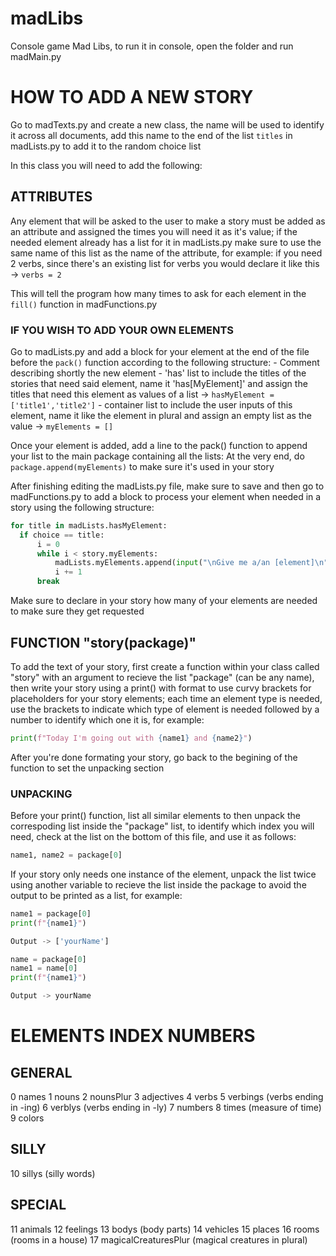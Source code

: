# madLibs
Console game Mad Libs, to run it in console, open the folder and run madMain.py

# HOW TO ADD A NEW STORY

Go to madTexts.py and create a new class, the name will be used to identify it across all documents, add this name to the end of
the list `titles` in madLists.py to add it to the random choice list

In this class you will need to add the following:

## ATTRIBUTES
  Any element that will be asked to the user to make a story must be added as an attribute and assigned the times you will need
  it as it's value; if the needed element already has a list for it in madLists.py make sure to use the same name of this list
  as the name of the attribute, for example:
      if you need 2 verbs, since there's an existing list for verbs you would declare it like this -> `verbs = 2`

  This will tell the program how many times to ask for each element in the `fill()` function in madFunctions.py
  
### IF YOU WISH TO ADD YOUR OWN ELEMENTS
  Go to madLists.py and add a block for your element at the end of the file before the `pack()` function according to the following
  structure:
      - Comment describing shortly the new element
      - 'has' list to include the titles of the stories that need said element, name it 'has[MyElement]' and assign the titles that
      need this element as values of a list -> `hasMyElement = ['title1','title2']`
      - container list to include the user inputs of this element, name it like the element in plural and assign an empty list as
      the value -> `myElements = []`

  Once your element is added, add a line to the pack() function to append your list to the main package containing all the lists:
  At the very end, do `package.append(myElements)` to make sure it's used in your story

  After finishing editing the madLists.py file, make sure to save and then go to madFunctions.py to add a block to process your element
  when needed in a story using the following structure:

```python
for title in madLists.hasMyElement:
  if choice == title:
      i = 0
      while i < story.myElements:
          madLists.myElements.append(input("\nGive me a/an [element]\n"))
          i += 1
      break
```
            
  Make sure to declare in your story how many of your elements are needed to make sure they get requested
  
## FUNCTION "story(package)"
  To add the text of your story, first create a function within your class called "story" with an argument to recieve the list
  "package" (can be any name), then write your story using a print() with format to use curvy brackets for placeholders for your story
  elements; each time an element type is needed, use the brackets to indicate which type of element is needed followed by a number
  to identify which one it is, for example:

  ```python
print(f"Today I'm going out with {name1} and {name2}")
 ```

  After you're done formating your story, go back to the begining of the function to set the unpacking section

### UNPACKING
  Before your print() function, list all similar elements to then unpack the correspoding list inside the "package" list, to identify
  which index you will need, check at the list on the bottom of this file, and use it as follows:

   ```python
name1, name2 = package[0]
   ```

  If your story only needs one instance of the element, unpack the list twice using another variable to recieve the list inside the package
  to avoid the output to be printed as a list, for example:

```python
name1 = package[0]
print(f"{name1}")

Output -> ['yourName']
```

```python
name = package[0]
name1 = name[0]
print(f"{name1}")

Output -> yourName
```
            
# ELEMENTS INDEX NUMBERS
## GENERAL
0   names
1   nouns
2   nounsPlur
3   adjectives
4   verbs
5   verbings (verbs ending in -ing)
6   verblys (verbs ending in -ly)
7   numbers
8   times (measure of time)
9   colors

## SILLY
10  sillys (silly words)

## SPECIAL
11  animals
12  feelings
13  bodys (body parts)
14  vehicles
15  places
16  rooms (rooms in a house)
17  magicalCreaturesPlur (magical creatures in plural)
